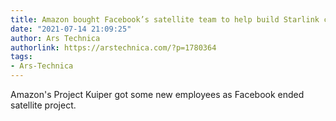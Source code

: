 ```yaml
---
title: Amazon bought Facebook’s satellite team to help build Starlink competitor
date: "2021-07-14 21:09:25"
author: Ars Technica
authorlink: https://arstechnica.com/?p=1780364
tags:
- Ars-Technica
---
```

Amazon's Project Kuiper got some new employees as Facebook ended satellite project.